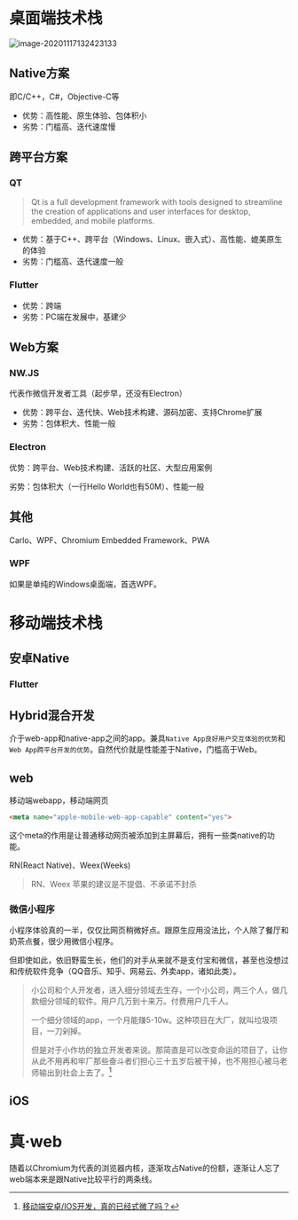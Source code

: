 # 桌面端技术栈

![image-20201117132423133](C:\Users\Five\Desktop\note\img\image-20201117132423133.png)

## Native方案

即C/C++，C#，Objective-C等

* 优势：高性能、原生体验、包体积小
* 劣势：门槛高、迭代速度慢

## 跨平台方案

### QT

> Qt is a full development framework with tools designed to streamline the creation of applications and user interfaces for desktop, embedded, and mobile platforms.

* 优势：基于C++、跨平台（Windows、Linux、嵌入式）、高性能、媲美原生的体验
* 劣势：门槛高、迭代速度一般

### Flutter

* 优势：跨端
* 劣势：PC端在发展中，基建少

## Web方案

### NW.JS

代表作微信开发者工具（起步早，还没有Electron）

* 优势：跨平台、迭代快、Web技术构建、源码加密、支持Chrome扩展
* 劣势：包体积大、性能一般

### Electron

优势：跨平台、Web技术构建、活跃的社区、大型应用案例

劣势：包体积大（一行Hello World也有50M）、性能一般

## 其他

Carlo、WPF、Chromium Embedded Framework、PWA

### WPF

如果是单纯的Windows桌面端，首选WPF。



# 移动端技术栈

## 安卓Native

### Flutter



## Hybrid混合开发

介于web-app和native-app之间的app。兼具`Native App良好用户交互体验的优势`和`Web App跨平台开发的优势`。自然代价就是性能差于Native，门槛高于Web。



## web

移动端webapp，移动端网页

```html
<meta name="apple-mobile-web-app-capable" content="yes">
```

这个meta的作用是让普通移动网页被添加到主屏幕后，拥有一些类native的功能。



RN(React Native)、Weex(Weeks)

> RN、Weex 苹果的建议是不提倡、不承诺不封杀

### 微信小程序

小程序体验真的一半，仅仅比网页稍微好点。跟原生应用没法比，个人除了餐厅和奶茶点餐，很少用微信小程序。

但即使如此，依旧野蛮生长，他们的对手从来就不是支付宝和微信，甚至也没想过和传统软件竞争（QQ音乐、知乎、网易云、外卖app，诸如此类）。

> 小公司和个人开发者，进入细分领域去生存，一个小公司，两三个人，做几款细分领域的软件。用户几万到十来万。付费用户几千人。
>
> 一个细分领域的app，一个月能赚5-10w。这种项目在大厂，就叫垃圾项目，一刀剁掉。
>
> 但是对于小作坊的独立开发者来说。那简直是可以改变命运的项目了，让你从此不用再和牢厂那些奋斗者们担心三十五岁后被干掉，也不用担心被马老师输出到社会上去了。[^2]





## iOS



# 真·web

随着以Chromium为代表的浏览器内核，逐渐攻占Native的份额，逐渐让人忘了web端本来是跟Native比较平行的两条线。







[^1]: 移动前端开发和 Web 前端开发的区别是什么？ - [小爝的回答 - 知乎](https://www.zhihu.com/question/20269059/answer/60767669)
[^2]: [移动端安卓/IOS开发，真的已经式微了吗？](https://www.zhihu.com/question/363826459/answer/978639614)